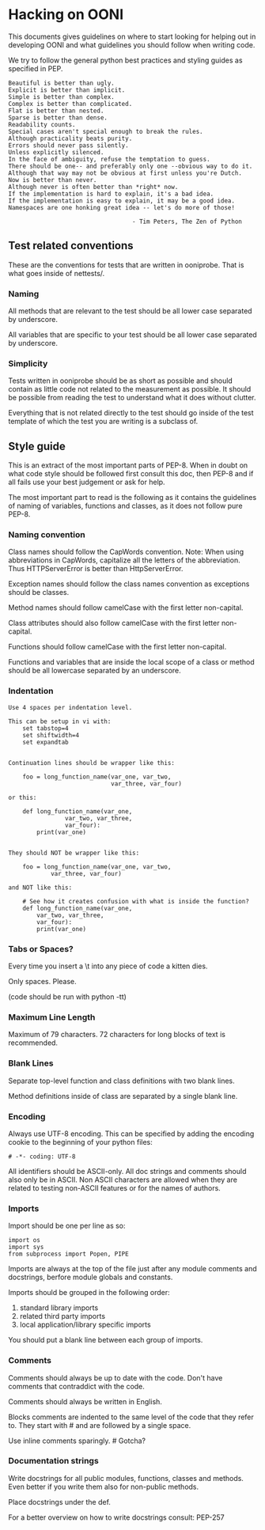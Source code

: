# Hacking on OONI

This documents gives guidelines on where to start looking
for helping out in developing OONI and what guidelines you
should follow when writing code.

We try to follow the general python best practices and styling
guides as specified in PEP.

    Beautiful is better than ugly.
    Explicit is better than implicit.
    Simple is better than complex.
    Complex is better than complicated.
    Flat is better than nested.
    Sparse is better than dense.
    Readability counts.
    Special cases aren't special enough to break the rules.
    Although practicality beats purity.
    Errors should never pass silently.
    Unless explicitly silenced.
    In the face of ambiguity, refuse the temptation to guess.
    There should be one-- and preferably only one --obvious way to do it.
    Although that way may not be obvious at first unless you're Dutch.
    Now is better than never.
    Although never is often better than *right* now.
    If the implementation is hard to explain, it's a bad idea.
    If the implementation is easy to explain, it may be a good idea.
    Namespaces are one honking great idea -- let's do more of those!

                                       - Tim Peters, The Zen of Python

## Test related conventions

These are the conventions for tests that are written in ooniprobe. That is what
goes inside of nettests/.

### Naming

All methods that are relevant to the test should be all lower case separated by
underscore.

All variables that are specific to your test should be all lower case separated
by underscore.

### Simplicity

Tests written in ooniprobe should be as short as possible and should contain as
little code not related to the measurement as possible. It should be possible
from reading the test to understand what it does without clutter.

Everything that is not related directly to the test should go inside of the
test template of which the test you are writing is a subclass of.


## Style guide

This is an extract of the most important parts of PEP-8. When in doubt on
what code style should be followed first consult this doc, then PEP-8 and
if all fails use your best judgement or ask for help.

The most important part to read is the following as it contains the guidelines
of naming of variables, functions and classes, as it does not follow pure
PEP-8.

### Naming convention

Class names should follow the CapWords convention.
Note: When using abbreviations in CapWords, capitalize all the letters
      of the abbreviation.  Thus HTTPServerError is better than
      HttpServerError.

Exception names should follow the class names convention as exceptions
should be classes.

Method names should follow camelCase with the first letter non-capital.

Class attributes should also follow camelCase with the first letter non-capital.

Functions should follow camelCase with the first letter non-capital.

Functions and variables that are inside the local scope of a class or method
should be all lowercase separated by an underscore.

### Indentation

    Use 4 spaces per indentation level.

    This can be setup in vi with:
        set tabstop=4
        set shiftwidth=4
        set expandtab


    Continuation lines should be wrapper like this:

        foo = long_function_name(var_one, var_two,
                                 var_three, var_four)

    or this:

        def long_function_name(var_one,
                    var_two, var_three,
                    var_four):
            print(var_one)


    They should NOT be wrapper like this:

        foo = long_function_name(var_one, var_two,
                var_three, var_four)

    and NOT like this:

        # See how it creates confusion with what is inside the function?
        def long_function_name(var_one,
            var_two, var_three,
            var_four):
            print(var_one)


### Tabs or Spaces?

Every time you insert a \t into any piece of code a kitten dies.

Only spaces. Please.

(code should be run with python -tt)

### Maximum Line Length

Maximum of 79 characters. 72 characters for long blocks of text is recommended.

### Blank Lines

Separate top-level function and class definitions with two blank lines.

Method definitions inside of class are separated by a single blank line.


### Encoding

Always use UTF-8 encoding. This can be specified by adding the encoding cookie
to the beginning of your python files:

    # -*- coding: UTF-8

All identifiers should be ASCII-only. All doc strings and comments should also
only be in ASCII. Non ASCII characters are allowed when they are related to
testing non-ASCII features or for the names of authors.


### Imports

Import should be one per line as so:

    import os
    import sys
    from subprocess import Popen, PIPE

Imports are always at the top of the file just after any module comments
and docstrings, berfore module globals and constants.

Imports should be grouped in the following order:

1. standard library imports
2. related third party imports
3. local application/library specific imports

You should put a blank line between each group of imports.


### Comments

Comments should always be up to date with the code. Don't have
comments that contraddict with the code.

Comments should always be written in English.

Blocks comments are indented to the same level of the code that
they refer to. They start with # and are followed by a single space.

Use inline comments sparingly. # Gotcha?


### Documentation strings

Write docstrings for all public modules, functions, classes and
methods. Even better if you write them also for non-public methods.

Place docstrings under the def.

For a better overview on how to write docstrings consult: PEP-257

